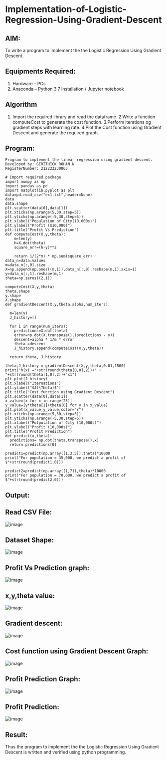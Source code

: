 # Implementation-of-Logistic-Regression-Using-Gradient-Descent

## AIM:
To write a program to implement the the Logistic Regression Using Gradient Descent.

## Equipments Required:
1. Hardware – PCs
2. Anaconda – Python 3.7 Installation / Jupyter notebook

## Algorithm
1. Import the required library and read the dataframe.
2.Write a function computeCost to generate the cost function.
3.Perform iterations og gradient steps with learning rate.
4.Plot the Cost function using Gradient Descent and generate the required graph.

## Program:
```
Program to implement the linear regression using gradient descent.
Developed by: GIRITHICK ROHAN N
RegisterNumber: 212223230063

# Import required package
import numpy as np
import pandas as pd
import matplotlib.pyplot as plt
data=pd.read_csv("ex1.txt",header=None)
data
data.shape
plt.scatter(data[0],data[1])
plt.xticks(np.arange(5,30,step=5))
plt.yticks(np.arange(-5,30,step=5))
plt.xlabel("Population of City(10,000s)")
plt.ylabel("Profit ($10,000)")
plt.title("Profit Vs Prediction")
def computeCost(X,y,theta):
    m=len(y)
    h=X.dot(theta)
    square_err=(h-y)**2

    return 1/(2*m) * np.sum(square_err)
data_n=data.values
m=data_n[:,0].size
X=np.append(np.ones((m,1)),data_n[:,0].reshape(m,1),axis=1)
y=data_n[:,1].reshape(m,1)
theta=np.zeros((2,1))

computeCost(X,y,theta)
theta.shape
y.shape
X.shape
def gradientDescent(X,y,theta,alpha,num_iters):
  
  m=len(y)
  J_history=[]

  for i in range(num_iters):
    predictions=X.dot(theta)
    error=np.dot(X.transpose(),(predictions - y))
    descent=alpha * 1/m * error
    theta-=descent
    J_history.append(computeCost(X,y,theta))

  return theta, J_history
  
theta,J_history = gradientDescent(X,y,theta,0.01,1500)
print("h(x) ="+str(round(theta[0,0],2))+" + "+str(round(theta[1,0],2))+"x1")
plt.plot(J_history)
plt.xlabel("Iternations")
plt.ylabel("$J(\Theta)$")
plt.title("Cost function using Gradient Descent")
plt.scatter(data[0],data[1])
x_value=[x for x in range(25)]
y_value=[y*theta[1]+theta[0] for y in x_value]
plt.plot(x_value,y_value,color="r")
plt.xticks(np.arange(5,30,step=5))
plt.yticks(np.arange(-5,30,step=5))
plt.xlabel("Polpulation of City (10,000s)")
plt.ylabel("Profit (10,000s)")
plt.title("Profit Prediction")
def predict(x,theta):
  predictions= np.dot(theta.transpose(),x)
  return predictions[0]
  
predict1=predict(np.array([1,3.5]),theta)*10000
print("For population = 35,000, we predict a profit of $"+str(round(predict1,0)))

predict2=predict(np.array([1,7]),theta)*10000
print("For population = 70,000, we predict a profit of $"+str(round(predict2,0)))
```

## Output:
## Read CSV File:
![image](https://github.com/Girithickrohan/-Implementation-of-Logistic-Regression-Using-Gradient-Descent/assets/138849207/07484ac4-dc78-4c45-9b91-94a1f97a3f3b)

## Dataset Shape:
![image](https://github.com/Girithickrohan/-Implementation-of-Logistic-Regression-Using-Gradient-Descent/assets/138849207/1f1737df-a371-45c3-9e4d-7a6c04baeab3)

## Profit Vs Prediction graph:
![image](https://github.com/Girithickrohan/-Implementation-of-Logistic-Regression-Using-Gradient-Descent/assets/138849207/d372333b-5673-461d-846a-ce1678f23090)

## x,y,theta value:
![image](https://github.com/Girithickrohan/-Implementation-of-Logistic-Regression-Using-Gradient-Descent/assets/138849207/7f0fbd01-27c8-4cc0-91dd-060ff180ffe3)

## Gradient descent:
![image](https://github.com/Girithickrohan/-Implementation-of-Logistic-Regression-Using-Gradient-Descent/assets/138849207/6c360394-a5e6-4b17-a7de-76acaff65a78)

## Cost function using Gradient Descent Graph:
![image](https://github.com/Girithickrohan/-Implementation-of-Logistic-Regression-Using-Gradient-Descent/assets/138849207/37ea0db1-5a24-42eb-9493-1c75cfa88bff)

## Profit Prediction Graph:
![image](https://github.com/Girithickrohan/-Implementation-of-Logistic-Regression-Using-Gradient-Descent/assets/138849207/bcb1b476-5559-42ae-9f59-38df603ff09a)

## Profit Prediction:
![image](https://github.com/Girithickrohan/-Implementation-of-Logistic-Regression-Using-Gradient-Descent/assets/138849207/b3110a61-8025-4b35-9ed7-7074b8dc2678)

## Result:
Thus the program to implement the the Logistic Regression Using Gradient Descent is written and verified using python programming.

